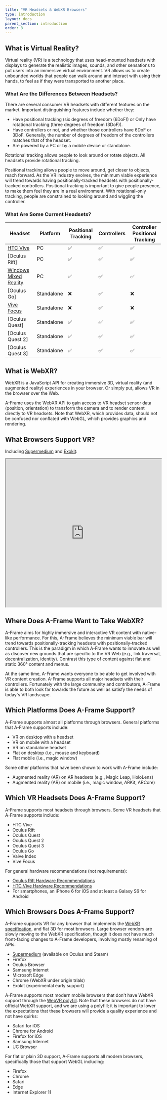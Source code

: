 ```yaml
---
title: "VR Headsets & WebXR Browsers"
type: introduction
layout: docs
parent_section: introduction
order: 3
---
```


[w3c]: https://immersive-web.github.io/webxr/

<!--toc-->

## What is Virtual Reality?

Virtual reality (VR) is a technology that uses head-mounted headsets with
displays to generate the realistic images, sounds, and other sensations to put
users into an immersive virtual environment. VR allows us to create unbounded
worlds that people can walk around and interact with using their hands, to feel
as if they were transported to another place.

### What Are the Differences Between Headsets?

There are several consumer VR headsets with different features on the market.
Important distinguishing features include whether they:

- Have positional tracking (six degrees of freedom (6DoF)) or
  Only have rotational tracking (three degrees of freedom (3DoF)).
- Have controllers or not, and whether those controllers have 6DoF
  or 3DoF. Generally, the number of degrees of freedom of the controllers
  matches that of the headset.
- Are powered by a PC or by a mobile device or standalone.

Rotational tracking allows people to look around or rotate objects. All
headsets provide rotational tracking.

Positional tracking allows people to move around, get closer to objects, reach
forward. As the VR industry evolves, the minimum viable experience will trend
towards having positionally-tracked headsets with positionally-tracked
controllers. Positional tracking is important to give people presence, to make
them feel they are in a real environment. With rotational-only tracking, people
are constrained to looking around and wiggling the controller.

### What Are Some Current Headsets?

[HTC Vive]: https://www.vive.com/
[Oculus headsets]: https://www.oculus.com/
[Windows Mixed Reality]: https://developer.microsoft.com/en-us/windows/mixed-reality/
[Vive Focus]: https://enterprise.vive.com/us/vivefocus/

| Headset                 | Platform   | Positional Tracking | Controllers        | Controller Positional Tracking |
|-------------------------|------------|---------------------|--------------------|--------------------------------|
| [HTC Vive]              | PC         | :white_check_mark:  | :white_check_mark: | :white_check_mark:             |
| [Oculus Rift]           | PC         | :white_check_mark:  | :white_check_mark: | :white_check_mark:             |
| [Windows Mixed Reality] | PC         | :white_check_mark:  | :white_check_mark: | :white_check_mark:             |
| [Oculus Go]             | Standalone | :x:                 | :white_check_mark: | :x:                            |
| [Vive Focus]            | Standalone | :x:                 | :white_check_mark: | :x:                            |
| [Oculus Quest]            | Standalone | :white_check_mark:  | :white_check_mark: | :white_check_mark:             |
| [Oculus Quest 2]            | Standalone | :white_check_mark:  | :white_check_mark: | :white_check_mark:             |
| [Oculus Quest 3]            | Standalone | :white_check_mark:  | :white_check_mark: | :white_check_mark:             |

## What is WebXR?

WebXR is a JavaScript API for creating immersive 3D, virtual reality (and augmented reality)
experiences in your browser. Or simply put, allows VR in the browser over the
Web.

A-Frame uses the WebXR API to gain access to VR headset sensor data (position,
orientation) to transform the camera and to render content directly to VR
headsets. Note that WebXR, which provides data, should not be confused nor
conflated with WebGL, which provides graphics and rendering.

## What Browsers Support VR?

Including [Supermedium](https://supermedium.com) and
[Exokit](https://github.com/exokitxr/exokit):

<iframe src="https://caniuse.com/#search=webxr" height="480px" width="100%"></iframe>

## Where Does A-Frame Want to Take WebXR?

A-Frame aims for highly immersive and interactive VR content with native-like
performance. For this, A-Frame believes the minimum viable bar will trend
towards positionally-tracking headsets with positionally-tracked controllers.
This is the paradigm in which A-Frame wants to innovate as well as discover new
grounds that are specific to the VR Web (e.g., link traversal,
decentralization, identity). Contrast this type of content against flat and
static 360&deg; content and menus.

At the same time, A-Frame wants everyone to be able to get involved with VR
content creation. A-Frame supports all major headsets with their controllers.
Fortunately with the large community and contributors, A-Frame is able to both
look far towards the future as well as satisfy the needs of today's VR
landscape.

## Which Platforms Does A-Frame Support?

A-Frame supports almost all platforms through browsers. General platforms that
A-Frame supports include:

- VR on desktop with a headset
- VR on mobile with a headset
- VR on standalone headset
- Flat on desktop (i.e., mouse and keyboard)
- Flat mobile (i.e., magic window)

Some other platforms that have been shown to work with A-Frame include:

- Augmented reality (AR) on AR headsets (e.g., Magic Leap, HoloLens)
- Augmented reality (AR) on mobile (i.e., magic window, ARKit, ARCore)

## Which VR Headsets Does A-Frame Support?

A-Frame supports most headsets through browsers. Some VR headsets that A-Frame
supports include:

- HTC Vive
- Oculus Rift
- Oculus Quest
- Oculus Quest 2
- Oculus Quest 3
- Oculus Go
- Valve Index
- Vive Focus

For general hardware recommendations (not requirements):

- [Oculus Rift Hardware Recommendations](https://www.oculus.com/en-us/oculus-ready-pcs/)
- [HTC Vive Hardware Recommendations](https://www.vive.com/us/ready/)
- For smartphones, an iPhone 6 for iOS and at least a Galaxy S6 for Android

## Which Browsers Does A-Frame Support?

A-Frame supports VR for any browser that implements the [WebXR
specification][w3c], and flat 3D for most browsers. Large browser vendors are
slowly moving to the WebXR specification, though it does not have much
front-facing changes to A-Frame developers, involving mostly renaming of APIs.

- [Supermedium](https://www.supermedium.com) (available on Oculus and Steam)
- Firefox
- Oculus Browser
- Samsung Internet
- Microsoft Edge
- Chrome (WebXR under origin trials)
- Exokit (experimental early support)

[webvrpolyfill]: https://github.com/googlevr/webvr-polyfill

A-Frame supports most modern mobile browsers that don't have WebXR support
through the [WebVR polyfill][webvrpolyfill]. Note that these browsers do not
have official WebXR support, and we are using a polyfill; it is important to
lower the expectations that these browsers will provide a quality experience
and not have quirks:

- Safari for iOS
- Chrome for Android
- Firefox for iOS
- Samsung Internet
- UC Browser

For flat or plain 3D support, A-Frame supports all modern browsers,
specifically those that support WebGL including:

- Firefox
- Chrome
- Safari
- Edge
- Internet Explorer 11
